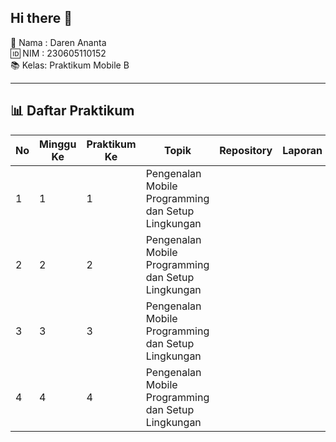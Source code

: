 ## Hi there 👋
👤 Nama : Daren Ananta  
🆔 NIM  : 230605110152  
📚 Kelas: Praktikum Mobile B  

---

## 📊 Daftar Praktikum  

| No | Minggu Ke | Praktikum Ke | Topik | Repository | Laporan |
|----|-----------|--------------|-------|-------------|----------|
| 1 | 1 | 1 |Pengenalan Mobile Programming dan Setup Lingkungan| | |
| 2 | 2 | 2 |Pengenalan Mobile Programming dan Setup Lingkungan| | |
| 3 | 3 | 3 |Pengenalan Mobile Programming dan Setup Lingkungan| | |
| 4 | 4 | 4 |Pengenalan Mobile Programming dan Setup Lingkungan| | |
